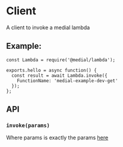 # Client
A client to invoke a medial lambda

## Example:

```
const Lambda = require('@medial/lambda');

exports.hello = async function() {
  const result = await Lambda.invoke({
    FunctionName: 'medial-example-dev-get'
  });
};

```

## API

### `invoke(params)`
Where params is exactly the params [here](https://docs.aws.amazon.com/AWSJavaScriptSDK/latest/AWS/Lambda.html#invoke-property)
